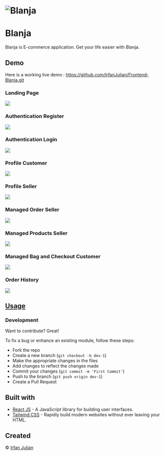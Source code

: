 # ![Blanja](https://res.cloudinary.com/ddpo9zxts/image/upload/v1673453253/Untitled-2_omh8sc.png)
# Blanja
Blanja is E-commerce application. Get your life easier with Blanja.


## Demo
Here is a working live demo :  https://github.com/IrfanJulian/Frontend-Blanja.git

### Landing Page
![](https://res.cloudinary.com/ddpo9zxts/image/upload/v1673453987/Untitled-1_zbmyff.jpg)

### Authentication Register
![](https://res.cloudinary.com/ddpo9zxts/image/upload/v1673454206/Untitled-2_o1qs8n.jpg)

### Authentication Login
![](https://res.cloudinary.com/ddpo9zxts/image/upload/v1673454327/Untitled-3_rfzr2d.jpg)

### Profile Customer
![](https://res.cloudinary.com/ddpo9zxts/image/upload/v1673454957/Untitled-7_qvunth.jpg)

### Profile Seller
![](https://res.cloudinary.com/ddpo9zxts/image/upload/v1673454539/Untitled-4_z7xv82.jpg)

### Managed Order Seller
![](https://res.cloudinary.com/ddpo9zxts/image/upload/v1673454957/Untitled-6_jhjl0o.jpg)

### Managed Products Seller
![](https://res.cloudinary.com/ddpo9zxts/image/upload/v1673454958/Untitled-5_xxa0tj.jpg)

### Managed Bag and Checkout Customer
![](https://res.cloudinary.com/ddpo9zxts/image/upload/v1673454957/Untitled-9_fxgvhv.jpg)

### Order History
![](https://res.cloudinary.com/ddpo9zxts/image/upload/v1673454957/Untitled-8_octsn1.jpg)


## [Usage](https://blanja.github.io/WebApp/) 

### Development
Want to contribute? Great!

To fix a bug or enhance an existing module, follow these steps:

- Fork the repo
- Create a new branch (`git checkout -b dev-1`)
- Make the appropriate changes in the files
- Add changes to reflect the changes made
- Commit your changes (`git commit -m 'First Commit'`)
- Push to the branch (`git push origin dev-1`)
- Create a Pull Request 

## Built with 

- [React JS](https://reactjs.org/) - A JavaScript library for building user interfaces.
- [Tailwind CSS](https://tailwindcss.com/) - Rapidly build modern websites without ever leaving your HTML.

## Created
© [Irfan Julian](https://github.com/IrfanJulian)